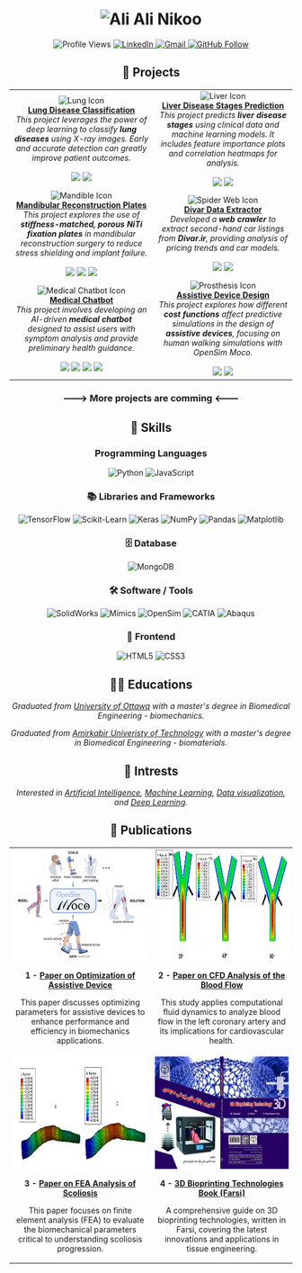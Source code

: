 <div align="center">

# **<img src="https://img.icons8.com/?size=100&id=xXaeGQn5sAFy&format=png&color=000000" alt="Ali" width="40" height="40"/> Ali Nikoo**

  <img src="https://komarev.com/ghpvc/?username=AliNikoo73&color=blue" alt="Profile Views"/>
  <a href="https://www.linkedin.com/in/alinik031">
    <img src="https://img.shields.io/badge/LinkedIn-0077B5?style=for-the-badge&logo=linkedin&logoColor=white" alt="LinkedIn"/>
  </a>
  <a href="mailto:a.nikoo90@gmail.com">
    <img src="https://img.shields.io/badge/Gmail-D14836?style=for-the-badge&logo=gmail&logoColor=white" alt="Gmail"/>
  </a>
  <a href="https://github.com/AliNikoo73">
    <img src="https://img.shields.io/github/followers/AliNikoo73?label=Follow&style=social" alt="GitHub Follow"/>
  </a>
</div>

<div align="center">

## 🚀 Projects

  <table>
    <tr>
      <td align="center" width="300">
        <img src="https://img.icons8.com/?size=100&id=9568&format=png&color=035CD7" alt="Lung Icon" width="100" height="100"/><br>
        <b><a href="https://github.com/AliNikoo73/Automated-Medical-Image-Classification">Lung Disease Classification</a></b><br>
        <i>This project leverages the power of deep learning to classify <b>lung diseases</b> using X-ray images. Early and accurate detection can greatly improve patient outcomes.</i><br><br>
        <img src="https://img.shields.io/badge/-TensorFlow-FF6F00?style=for-the-badge&logo=tensorflow&logoColor=white"/>
        <img src="https://img.shields.io/badge/Python-3776AB?style=for-the-badge&logo=python&logoColor=white"/>
      </td>
      <td align="center" width="300">
        <img src="https://img.icons8.com/?size=100&id=20604&format=png&color=035CD7" alt="Liver Icon" width="100" height="100"/><br>
        <b><a href="https://github.com/AliNikoo73/Liver-Disease-Stage-Classification">Liver Disease Stages Prediction</a></b><br>
        <i>This project predicts <b>liver disease stages</b> using clinical data and machine learning models. It includes feature importance plots and correlation heatmaps for analysis.</i><br><br>
        <img src="https://img.shields.io/badge/Machine%20Learning-Scikit--learn-blue?style=for-the-badge&logo=scikit-learn"/>
        <img src="https://img.shields.io/badge/Python-3776AB?style=for-the-badge&logo=python&logoColor=white"/>
      </td>
      <tr>
      <td align="center" width="300">
        <img src="https://img.icons8.com/?size=100&id=pEh37L99VXjp&format=png&color=035CD7" alt="Mandible Icon" width="100" height="100"/><br>
        <b><a href="https://github.com/AliNikoo73/Mandibular-Reconstruction-Plate">Mandibular Reconstruction Plates</a></b><br>
        <i>This project explores the use of <b>stiffness-matched, porous NiTi fixation plates</b> in mandibular reconstruction surgery to reduce stress shielding and implant failure.</i><br><br>
        <img src="https://img.shields.io/badge/Finite%20Element%20Analysis-Abaqus-003366?style=for-the-badge&logo=abaqus&logoColor=white"/>
        <img src="https://img.shields.io/badge/CAD-SolidWorks-D22128?style=for-the-badge&logo=solidworks&logoColor=white"/>
        <img src="https://img.shields.io/badge/Mimics-008080?style=for-the-badge&logo=medical"/>
      </td>
      <td align="center" width="300">
        <img src="https://img.icons8.com/?size=100&id=10161&format=png&color=035CD7" alt="Spider Web Icon" width="100" height="100"/><br>
        <b><a href="https://github.com/AliNikoo73/Divar-Crawler-SecondHand-Cars-Listings">Divar Data Extractor</a></b><br>
        <i>Developed a <b>web crawler</b> to extract second-hand car listings from <b>Divar.ir</b>, providing analysis of pricing trends and car models.</i><br><br>
        <img src="https://img.shields.io/badge/Web%20Scraping-Selenium-brightgreen?style=for-the-badge&logo=selenium&logoColor=white"/>
        <img src="https://img.shields.io/badge/Python-3776AB?style=for-the-badge&logo=python&logoColor=white"/>
      </td>
      </tr>
    <tr>
      <td align="center" width="300">
        <img src="https://img.icons8.com/?size=100&id=4aUvAATdDLe5&format=png&color=035CD7" alt="Medical Chatbot Icon" width="100" height="100"/><br>
        <b><a href="https://github.com/AliNikoo73/Medical-Chatbot">Medical Chatbot</a></b><br>
        <i>This project involves developing an AI-driven <b>medical chatbot</b> designed to assist users with symptom analysis and provide preliminary health guidance.</i><br><br>
        <img src="https://img.shields.io/badge/NLP-GPT--2-blueviolet?style=for-the-badge&logo=openai"/>
        <img src="https://img.shields.io/badge/Python-3776AB?style=for-the-badge&logo=python&logoColor=white"/>
        <img src="https://img.shields.io/badge/GUI-PyQt5-41CD52?style=for-the-badge&logo=qt"/>
        <img src="https://img.shields.io/badge/MongoDB-47A248?style=for-the-badge&logo=mongodb&logoColor=white"/>
      </td>
      <td align="center" width="300">
        <img src="https://img.icons8.com/?size=100&id=VpbvKfQl83cP&format=png&color=035CD7" alt="Prosthesis Icon" width="100" height="100"/><br>
        <b><a href="https://github.com/AliNikoo73/Assistive-Device-Design">Assistive Device Design</a></b><br>
        <i>This project explores how different <b>cost functions</b> affect predictive simulations in the design of <b>assistive devices</b>, focusing on human walking simulations with OpenSim Moco.</i><br><br>
        <img src="https://img.shields.io/badge/Optimization-Optimization%20Techniques-green?style=for-the-badge&logo=google"/>
        <img src="https://img.shields.io/badge/OpenSim-Moco-blue?style=for-the-badge&logo=opensim&logoColor=white"/>
      </td>
    </tr>
  </table>

</div>

<div align="center">

### ---> More projects are comming <--- 

</div>



<!-- ### Projects

| Name | Description | Link | Icon |
| --- | --- | --- | --- |
| **Lung disease classification** | This project leverages the power of deep learning to classify **lung diseases** using X-ray images. Early and accurate detection of lung diseases can greatly improve patient outcomes, especially in resource-limited settings where such technology can augment healthcare delivery. | [Lung Disease Classifier](https://github.com/AliNikoo73/Lung-Disease-Classification) | ![Lung Icon](https://img.icons8.com/ios-filled/100/4a90e2/lungs.png) |
| **Liver disease stages prediction** | This project focuses on building a machine learning model to predict **liver disease stages** using clinical data. Various visualizations such as feature importance plots, correlation heatmaps, and box plots are generated to offer insights into the data and model behavior. | [Liver Disease Stage predictor](https://github.com/AliNikoo73/Liver-Disease-Stage-Classification) | ![Liver Icon](https://img.icons8.com/ios-filled/100/4a90e2/liver.png) |
| **Divar data extractor** | This project involves developing a **machine learning model** to analyze second-hand car listings gathered from **Divar.ir**, a popular Iranian online marketplace. | [Web crawler](https://github.com/AliNikoo73/Divar-Crawler-SecondHand-Cars-Listings) | ![Kijiji Icon](https://img.icons8.com/ios-filled/100/4a90e2/spiderweb.png) | -->
<!-- <img src="https://img.icons8.com/?size=100&id=xXaeGQn5sAFy&format=png&color=000000" alt="Ali" width="80" height="80"/> -->

<div align="center">

## 🧠 Skills

### Programming Languages
![Python](https://img.shields.io/badge/-Python-3776AB?style=for-the-badge&logo=python&logoColor=white)
![JavaScript](https://img.shields.io/badge/-JavaScript-F7DF1E?style=for-the-badge&logo=javascript&logoColor=black)

### 📚 Libraries and Frameworks
![TensorFlow](https://img.shields.io/badge/-TensorFlow-FF6F00?style=for-the-badge&logo=tensorflow&logoColor=white)
![Scikit-Learn](https://img.shields.io/badge/-Scikit--Learn-F7931E?style=for-the-badge&logo=scikit-learn&logoColor=white)
![Keras](https://img.shields.io/badge/-Keras-D00000?style=for-the-badge&logo=keras&logoColor=white)
![NumPy](https://img.shields.io/badge/-NumPy-013243?style=for-the-badge&logo=numpy&logoColor=white)
![Pandas](https://img.shields.io/badge/-Pandas-150458?style=for-the-badge&logo=pandas&logoColor=white)
![Matplotlib](https://img.shields.io/badge/-Matplotlib-ffffff?style=for-the-badge&logo=plotly&logoColor=black)

### 🗄️ Database
![MongoDB](https://img.shields.io/badge/-MongoDB-47A248?style=for-the-badge&logo=mongodb&logoColor=white)

### 🛠️ Software / Tools
![SolidWorks](https://img.shields.io/badge/-SolidWorks-FF0000?style=for-the-badge&logo=dassaultsystemes&logoColor=white)
![Mimics](https://img.shields.io/badge/-Mimics-0076D6?style=for-the-badge&logo=materialdesign&logoColor=white)
![OpenSim](https://img.shields.io/badge/-OpenSim-00BFFF?style=for-the-badge&logo=unity&logoColor=white)
![CATIA](https://img.shields.io/badge/-CATIA-005BAC?style=for-the-badge&logo=dassaultsystemes&logoColor=white)
![Abaqus](https://img.shields.io/badge/-Abaqus-002D72?style=for-the-badge&logo=dassaultsystemes&logoColor=white)
<!-- ![Tableau](https://img.shields.io/badge/-Tableau-E97627?style=for-the-badge&logo=tableau&logoColor=white)-->

### 🎨 Frontend
![HTML5](https://img.shields.io/badge/-HTML5-E34F26?style=for-the-badge&logo=html5&logoColor=white)
![CSS3](https://img.shields.io/badge/-CSS3-1572B6?style=for-the-badge&logo=css3&logoColor=white)

</div>

<div align="center">

## 👨‍🎓 Educations
*Graduated from [University of Ottawa](https://www.uottawa.ca/faculty-engineering/graduate-studies/programs/biomedical-engineering) with a master's degree in Biomedical Engineering - biomechanics.*

*Graduated from [Amirkabir Univeristy of Technology](https://aut.ac.ir) with a master's degree in Biomedical Engineering - biomaterials.*

## 🌟 Intrests
*Interested in [Artificial Intelligence](https://en.wikipedia.org/wiki/Artificial_intelligence), [Machine Learning](https://en.wikipedia.org/wiki/Machine_learning), [Data visualization](https://en.wikipedia.org/wiki/Data_visualization), and [Deep Learning](https://en.wikipedia.org/wiki/Deep_learning).*

<!-- ## 📝 Publications

*1 - [Paper on optimization of assistive device](https://www.mdpi.com/2073-8994/14/12/2534)*

*2 - [Paper on CFD Analysis of the Blood Flow](https://d1wqtxts1xzle7.cloudfront.net/93738357/pdf-libre.pdf?1667717060=&response-content-disposition=inline%3B+filename%3DCFD_Analysis_of_the_Blood_Flow_in_Left_C.pdf&Expires=1728622789&Signature=K8Av-bc4VgEVOkTXjZnzO1ApF3bX1a~X7M7V846p9wdkrEknu30FL5QsBXU-AJ9lMmwf-WSgqi1bwWQzAJXy1qDD8KxLylHl7reqfu2Ru4uEaNdAsBp4JWtL6eb9vbkOkqNdSfhntkKspbeBTkMJUeSyJYUF2ams~cobJRmBvwqkGrr8jBLSKoZvqbli~FkJ4h0zVZw3U3etAVWCQB8SwR5oJ6kV2aVOgm2aFJx1GVwh2CS4rT2SoNiLnMCprVvzp3C2VmAMKIbTU0L8oP814lqJbOfKjws0lwAUp~Zwz0zmfsvByZu497S~plDAJNzZlcgV7MgNQfLyUkOd9RwLmg__&Key-Pair-Id=APKAJLOHF5GGSLRBV4ZA)*

*3 - [Paper on FEA Analysis of Scoliosis](http://stm.e4journal.com/id/eprint/23/](https://d1wqtxts1xzle7.cloudfront.net/70656843/5-libre.pdf?1636075359=&response-content-disposition=inline%3B+filename%3DEvaluation_of_Useful_Biomechanical_Param.pdf&Expires=1728623062&Signature=WB7Svm0DJy3KNQr4nf0BvER~283qoMIunawnCVqxBq2G9dYmUfNcR-a2rZ3ixYXZvmYrI0vAG9bGlw~nf5q~ZZrFUNdAIDSmpRY~j0Po2zqkf3xYzNwJ8nGTWaEhXKo9KFmOTqXN1G~KECQjAWb1HK5w4XoOR8Ijg6GuvZ1euDiPNNZF36IkVDgvRFljv~iToWyZJ889PPIE8ov-pU48~oHPFBvSQOnhmNEqgqZhabN9WlRy46lGlg3ZECKs0WEL5gyLWHgpU936Uk7i7K0eIxDCDJjiWIPFD3TwA7MpDPooPjITLWcLx325cI2PF6CpMiUKdGHPtz5LCOFgehjlwA__&Key-Pair-Id=APKAJLOHF5GGSLRBV4ZA))*

*4 - [3D Bioprinting Technologies Book (Farsi)](https://ketabrooz.ir/shop/فناوری-چاپگرهای-زیستی-سه-بعدی/)* -->
<!--*4 - <img src="https://acecr.ac.ir/images/www/fa/news/original/2019/1568542992-1-.jpg" alt="3D Bioprinting Technologies Book" width="500" height="300"> 
<a href="https://ketabrooz.ir/shop/فناوری-چاپگرهای-زیستی-سه-بعدی/">Assistive Device Design</a>* -->


## 📝 Publications

<table>
  <tr>
    <td width="50%" align="center">
      <img src="https://github.com/AliNikoo73/AliNikoo73.github.io/blob/main/OverviewOfMoco1.png" alt="Optimization of Assistive Device" width="300", height="200">
      <p><strong>1 - <a href="https://www.mdpi.com/2073-8994/14/12/2534">Paper on Optimization of Assistive Device</a></strong></p>
      <p>This paper discusses optimizing parameters for assistive devices to enhance performance and efficiency in biomechanics applications.</p>
    </td>
    <td width="50%" align="center">
      <img src="https://github.com/AliNikoo73/AliNikoo73.github.io/blob/main/download%20(1).png" alt="CFD Analysis of Blood Flow" width="300", height="200">
      <p><strong>2 - <a href="https://www.academia.edu/download/93738357/pdf.pdf">Paper on CFD Analysis of the Blood Flow</a></strong></p>
      <p>This study applies computational fluid dynamics to analyze blood flow in the left coronary artery and its implications for cardiovascular health.</p>
    </td>
  </tr>
  <tr>
    <td width="50%" align="center">
      <img src="https://github.com/AliNikoo73/AliNikoo73.github.io/blob/main/download.png" alt="FEA Analysis of Scoliosis" width="300", height="200">
      <p><strong>3 - <a href="https://journals.sbmu.ac.ir/Neuroscience/article/view/26969">Paper on FEA Analysis of Scoliosis</a></strong></p>
      <p>This paper focuses on finite element analysis (FEA) to evaluate the biomechanical parameters critical to understanding scoliosis progression.</p>
    </td>
    <td width="50%" align="center">
      <img src="https://github.com/AliNikoo73/AliNikoo73.github.io/blob/main/1728621642059.jpg" alt="3D Bioprinting Technologies Book" width="300", height="200">
      <p><strong>4 - <a href="https://ketabrooz.ir/shop/فناوری-چاپگرهای-زیستی-سه-بعدی/"> 3D Bioprinting Technologies Book (Farsi) </a></strong></p>
      <p>A comprehensive guide on 3D bioprinting technologies, written in Farsi, covering the latest innovations and applications in tissue engineering.</p>
    </td>
  </tr>
</table>

</div>

<!-- <div align="center">

### Status - Language - Contribution

[![Top Langs](https://github-readme-stats.vercel.app/api/top-langs/?username=AliNikoo73&layout=compact&theme=default)](https://github.com/AliNikoo73)

[![Ali's GitHub stats](https://github-readme-stats.vercel.app/api?username=AliNikoo73&show_icons=true&theme=default)](https://github.com/AliNikoo73)

[![GitHub Streak](https://streak-stats.demolab.com?user=AliNikoo73&theme=default)](https://git.io/streak-stats)

</div> -->


<!-- ![Profile Views](https://komarev.com/ghpvc/?username=AliNikoo73&color=blue)
[![LinkedIn](https://img.shields.io/badge/LinkedIn-0077B5?style=for-the-badge&logo=linkedin&logoColor=white)](https://www.linkedin.com/in/alinik031)
[![Gmail](https://img.shields.io/badge/Gmail-D14836?style=for-the-badge&logo=gmail&logoColor=white)](mailto:a.nikoo90@gmail.com)
[![GitHub Follow](https://img.shields.io/github/followers/AliNikoo73?label=Follow&style=social)](https://github.com/AliNikoo73)
[![Instagram](https://img.shields.io/badge/Instagram-E4405F?style=for-the-badge&logo=instagram&logoColor=white)](https://www.instagram.com/alinikoo2020)

- 👨‍🎓 **Graduated from the University of Ottawa with a master's degree in Biomedical Engineering.**
- 📊 **Interested in AI, Machine Learning, Data visualization, and Deep Learning.**

## Skills

### Programming Languages
![Python](https://img.shields.io/badge/-Python-3776AB?style=for-the-badge&logo=python&logoColor=white)
![JavaScript](https://img.shields.io/badge/-JavaScript-F7DF1E?style=for-the-badge&logo=javascript&logoColor=black)

### Libraries and Frameworks
![PyTorch](https://img.shields.io/badge/-PyTorch-EE4C2C?style=for-the-badge&logo=pytorch&logoColor=white)
![TensorFlow](https://img.shields.io/badge/-TensorFlow-FF6F00?style=for-the-badge&logo=tensorflow&logoColor=white)
![Scikit-Learn](https://img.shields.io/badge/-Scikit--Learn-F7931E?style=for-the-badge&logo=scikit-learn&logoColor=white)
![Keras](https://img.shields.io/badge/-Keras-D00000?style=for-the-badge&logo=keras&logoColor=white)
![NumPy](https://img.shields.io/badge/-NumPy-013243?style=for-the-badge&logo=numpy&logoColor=white)
![Pandas](https://img.shields.io/badge/-Pandas-150458?style=for-the-badge&logo=pandas&logoColor=white)
![Matplotlib](https://img.shields.io/badge/-Matplotlib-ffffff?style=for-the-badge&logo=Matplotlib&logoColor=black)

### Backend
![Django](https://img.shields.io/badge/-Django-092E20?style=for-the-badge&logo=django&logoColor=white)

### Database
![MongoDB](https://img.shields.io/badge/-MongoDB-47A248?style=for-the-badge&logo=mongodb&logoColor=white)

### Cloud Computing
![Amazon AWS](https://img.shields.io/badge/-Amazon%20AWS-232F3E?style=for-the-badge&logo=amazon-aws&logoColor=white)
![Amazon S3](https://img.shields.io/badge/-Amazon%20S3-569A31?style=for-the-badge&logo=amazon-s3&logoColor=white)

### Software / Tools
![Git](https://img.shields.io/badge/-Git-F05032?style=for-the-badge&logo=git&logoColor=white)
![Tableau](https://img.shields.io/badge/-Tableau-E97627?style=for-the-badge&logo=tableau&logoColor=white)

### Frontend
![HTML5](https://img.shields.io/badge/-HTML5-E34F26?style=for-the-badge&logo=html5&logoColor=white)
![CSS3](https://img.shields.io/badge/-CSS3-1572B6?style=for-the-badge&logo=css3&logoColor=white)

### Status - Language - Contribution

[![Top Langs](https://github-readme-stats.vercel.app/api/top-langs/?username=AliNikoo73&layout=compact&theme=default)](https://github.com/AliNikoo73)

[![Ali's GitHub stats](https://github-readme-stats.vercel.app/api?username=AliNikoo73&show_icons=true&theme=default)](https://github.com/AliNikoo73)

[![GitHub Streak](https://streak-stats.demolab.com?user=AliNikoo73&theme=default)](https://git.io/streak-stats)-->

